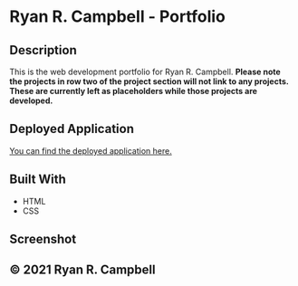 # Ryan R. Campbell - Portfolio

## Description
This is the web development portfolio for Ryan R. Campbell. **Please note the projects in row two of the project section will not link to any projects. These are currently left as placeholders while those projects are developed.**

## Deployed Application
[You can find the deployed application here.](https://rrcampbell-exe.github.io/)

## Built With
* HTML
* CSS

## Screenshot

## &copy; 2021 Ryan R. Campbell
